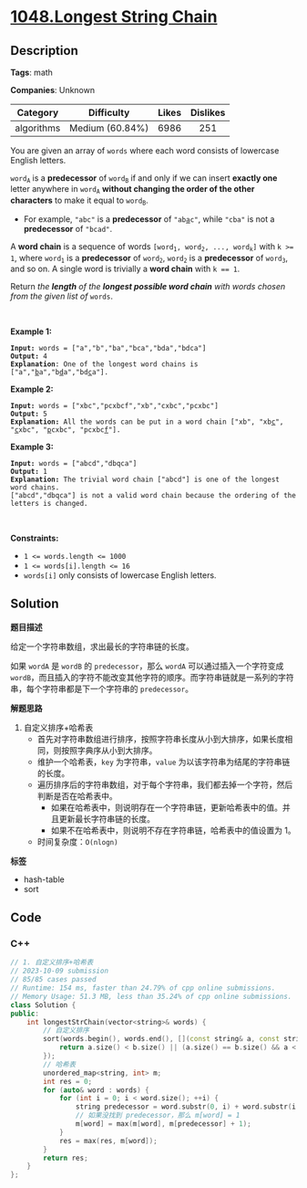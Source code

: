 # [1048.Longest String Chain](https://leetcode.com/problems/longest-string-chain/description/)

## Description

**Tags**: math

**Companies**: Unknown

|  Category  |   Difficulty    | Likes | Dislikes |
| :--------: | :-------------: | :---: | :------: |
| algorithms | Medium (60.84%) | 6986  |   251    |

<p>You are given an array of <code>words</code> where each word consists of lowercase English letters.</p>
<p><code>word<sub>A</sub></code> is a <strong>predecessor</strong> of <code>word<sub>B</sub></code> if and only if we can insert <strong>exactly one</strong> letter anywhere in <code>word<sub>A</sub></code> <strong>without changing the order of the other characters</strong> to make it equal to <code>word<sub>B</sub></code>.</p>
<ul>
  <li>For example, <code>&quot;abc&quot;</code> is a <strong>predecessor</strong> of <code>&quot;ab<u>a</u>c&quot;</code>, while <code>&quot;cba&quot;</code> is not a <strong>predecessor</strong> of <code>&quot;bcad&quot;</code>.</li>
</ul>
<p>A <strong>word chain</strong><em> </em>is a sequence of words <code>[word<sub>1</sub>, word<sub>2</sub>, ..., word<sub>k</sub>]</code> with <code>k &gt;= 1</code>, where <code>word<sub>1</sub></code> is a <strong>predecessor</strong> of <code>word<sub>2</sub></code>, <code>word<sub>2</sub></code> is a <strong>predecessor</strong> of <code>word<sub>3</sub></code>, and so on. A single word is trivially a <strong>word chain</strong> with <code>k == 1</code>.</p>
<p>Return <em>the <strong>length</strong> of the <strong>longest possible word chain</strong> with words chosen from the given list of </em><code>words</code>.</p>
<p>&nbsp;</p>
<p><strong class="example">Example 1:</strong></p>
<pre><code><strong>Input:</strong> words = [&quot;a&quot;,&quot;b&quot;,&quot;ba&quot;,&quot;bca&quot;,&quot;bda&quot;,&quot;bdca&quot;]
<strong>Output:</strong> 4
<strong>Explanation</strong>: One of the longest word chains is [&quot;a&quot;,&quot;<u>b</u>a&quot;,&quot;b<u>d</u>a&quot;,&quot;bd<u>c</u>a&quot;].</code></pre>
<p><strong class="example">Example 2:</strong></p>
<pre><code><strong>Input:</strong> words = [&quot;xbc&quot;,&quot;pcxbcf&quot;,&quot;xb&quot;,&quot;cxbc&quot;,&quot;pcxbc&quot;]
<strong>Output:</strong> 5
<strong>Explanation:</strong> All the words can be put in a word chain [&quot;xb&quot;, &quot;xb<u>c</u>&quot;, &quot;<u>c</u>xbc&quot;, &quot;<u>p</u>cxbc&quot;, &quot;pcxbc<u>f</u>&quot;].</code></pre>
<p><strong class="example">Example 3:</strong></p>
<pre><code><strong>Input:</strong> words = [&quot;abcd&quot;,&quot;dbqca&quot;]
<strong>Output:</strong> 1
<strong>Explanation:</strong> The trivial word chain [&quot;abcd&quot;] is one of the longest word chains.
[&quot;abcd&quot;,&quot;dbqca&quot;] is not a valid word chain because the ordering of the letters is changed.</code></pre>
<p>&nbsp;</p>
<p><strong>Constraints:</strong></p>
<ul>
  <li><code>1 &lt;= words.length &lt;= 1000</code></li>
  <li><code>1 &lt;= words[i].length &lt;= 16</code></li>
  <li><code>words[i]</code> only consists of lowercase English letters.</li>
</ul>

## Solution

**题目描述**

给定一个字符串数组，求出最长的字符串链的长度。

如果 `wordA` 是 `wordB` 的 `predecessor`，那么 `wordA` 可以通过插入一个字符变成 `wordB`，而且插入的字符不能改变其他字符的顺序。而字符串链就是一系列的字符串，每个字符串都是下一个字符串的 `predecessor`。

**解题思路**

1. 自定义排序+哈希表
   - 首先对字符串数组进行排序，按照字符串长度从小到大排序，如果长度相同，则按照字典序从小到大排序。
   - 维护一个哈希表，`key` 为字符串，`value` 为以该字符串为结尾的字符串链的长度。
   - 遍历排序后的字符串数组，对于每个字符串，我们都去掉一个字符，然后判断是否在哈希表中。
     - 如果在哈希表中，则说明存在一个字符串链，更新哈希表中的值。并且更新最长字符串链的长度。
     - 如果不在哈希表中，则说明不存在字符串链，哈希表中的值设置为 1。
   - 时间复杂度：`O(nlogn)`

**标签**

- hash-table
- sort

<!-- code start -->
## Code

### C++

```cpp
// 1. 自定义排序+哈希表
// 2023-10-09 submission
// 85/85 cases passed
// Runtime: 154 ms, faster than 24.79% of cpp online submissions.
// Memory Usage: 51.3 MB, less than 35.24% of cpp online submissions.
class Solution {
public:
    int longestStrChain(vector<string>& words) {
        // 自定义排序
        sort(words.begin(), words.end(), [](const string& a, const string& b) {
            return a.size() < b.size() || (a.size() == b.size() && a < b);
        });
        // 哈希表
        unordered_map<string, int> m;
        int res = 0;
        for (auto& word : words) {
            for (int i = 0; i < word.size(); ++i) {
                string predecessor = word.substr(0, i) + word.substr(i + 1);
                // 如果没找到 predecessor，那么 m[word] = 1
                m[word] = max(m[word], m[predecessor] + 1);
            }
            res = max(res, m[word]);
        }
        return res;
    }
};
```

<!-- code end -->
